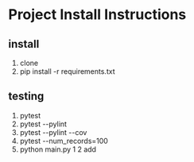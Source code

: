 # Project Install Instructions

## install

1. clone
2. pip install -r requirements.txt

## testing

1. pytest
2. pytest --pylint
3. pytest --pylint --cov
4. pytest --num_records=100
5. python main.py 1 2 add
